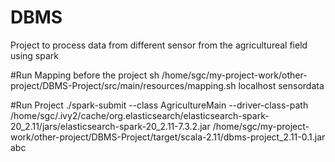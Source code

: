 # DBMS

Project to process data from different sensor from the agricultureal field using spark

#Run Mapping before the project 
sh /home/sgc/my-project-work/other-project/DBMS-Project/src/main/resources/mapping.sh localhost sensordata

#Run Project
./spark-submit --class AgricultureMain --driver-class-path /home/sgc/.ivy2/cache/org.elasticsearch/elasticsearch-spark-20_2.11/jars/elasticsearch-spark-20_2.11-7.3.2.jar /home/sgc/my-project-work/other-project/DBMS-Project/target/scala-2.11/dbms-project_2.11-0.1.jar abc
